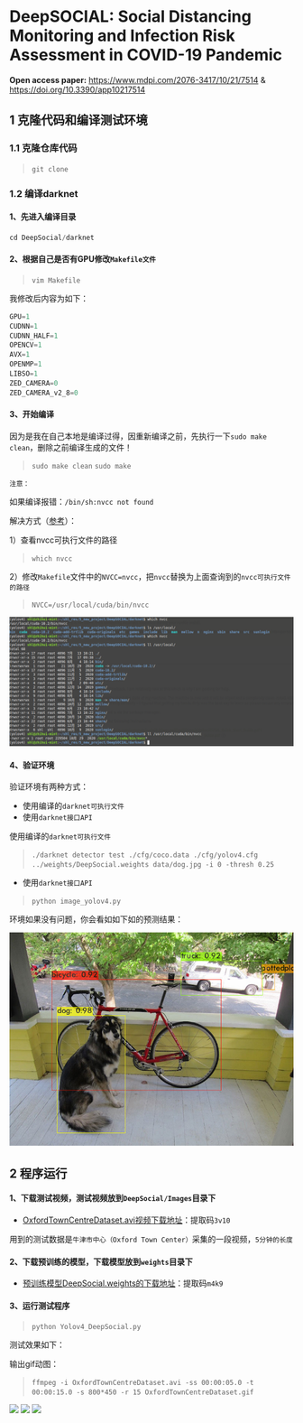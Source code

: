 # DeepSOCIAL: Social Distancing Monitoring and Infection Risk Assessment in COVID-19 Pandemic 



**Open access paper:** https://www.mdpi.com/2076-3417/10/21/7514    &    https://doi.org/10.3390/app10217514






## 1 克隆代码和编译测试环境


### 1.1 克隆仓库代码

>`git clone `



### 1.2 编译darknet

#### 1、先进入编译目录

```python
cd DeepSocial/darknet
```

#### 2、根据自己是否有GPU修改`Makefile文件`

>`vim Makefile`

我修改后内容为如下：

```python
GPU=1
CUDNN=1
CUDNN_HALF=1
OPENCV=1
AVX=1
OPENMP=1
LIBSO=1
ZED_CAMERA=0
ZED_CAMERA_v2_8=0
```

#### 3、开始编译

因为是我在自己本地是编译过得，因重新编译之前，先执行一下`sudo make clean`，删除之前编译生成的文件！

>`sudo make clean`
>`sudo make`




`注意：`

如果编译报错：`/bin/sh:nvcc not found `

解决方式（[参考](https://github.com/AlexeyAB/darknet/issues/1555)）：

1）查看nvcc可执行文件的路径

>`which nvcc`


2）修改`Makefile`文件中的`NVCC=nvcc`，把`nvcc`替换为上面查询到的`nvcc可执行文件的路径`

>`NVCC=/usr/local/cuda/bin/nvcc`



![nvcc error](./Images/nvcc.png)






#### 4、验证环境

验证环境有两种方式：

- 使用编译的`darknet可执行文件`
- 使用`darknet接口API`


使用编译的`darknet可执行文件`

>`./darknet detector test ./cfg/coco.data ./cfg/yolov4.cfg ../weights/DeepSocial.weights data/dog.jpg -i 0 -thresh 0.25`


- 使用`darknet接口API`

>`python image_yolov4.py`


环境如果没有问题，你会看如如下如的预测结果：

![predictions](./Images/predictions.jpg)



## 2 程序运行


#### 1、下载测试视频，测试视频放到`DeepSocial/Images`目录下

- [OxfordTownCentreDataset.avi视频下载地址](https://pan.baidu.com/s/1lEKxwrbbu17QPmPLNYDP3Q)：提取码`3v10`





用到的测试数据是`牛津市中心（Oxford Town Center）`采集的一段视频，`5分钟的长度`


#### 2、下载预训练的模型，下载模型放到`weights`目录下

- [预训练模型DeepSocial.weights的下载地址](https://pan.baidu.com/s/1CyS0fcqkTWsqSA2l6hr8FA)：提取码`m4k9`



#### 3、运行测试程序

>`python Yolov4_DeepSocial.py`




测试效果如下：


输出gif动图：

>`ffmpeg -i OxfordTownCentreDataset.avi -ss 00:00:05.0 -t 00:00:15.0 -s 800*450 -r 15 OxfordTownCentreDataset.gif`

<img src = "Images/DeepSOCIAL_Crowd_Map.gif" width=410> 
<img src = "Images/DeepSOCIAL_DTC.gif" width=410>
<img src = "Images/DeepSOCIAL_Social_Distancing.gif " width=410>



